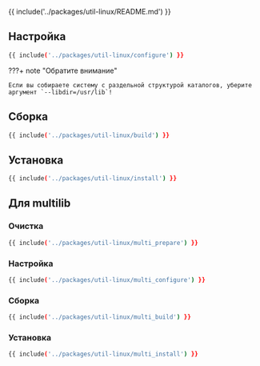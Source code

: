 {{ include('../packages/util-linux/README.md') }}

## Настройка

```bash 
{{ include('../packages/util-linux/configure') }}
```

???+ note "Обратите внимание"

    Если вы собираете систему с раздельной структурой каталогов, уберите аргумент `--libdir=/usr/lib`!

## Сборка

```bash 
{{ include('../packages/util-linux/build') }}
```

## Установка

```bash 
{{ include('../packages/util-linux/install') }}
```

## Для multilib

### Очистка

```bash 
{{ include('../packages/util-linux/multi_prepare') }}
```

### Настройка

```bash 
{{ include('../packages/util-linux/multi_configure') }}
```

### Сборка

```bash 
{{ include('../packages/util-linux/multi_build') }}
```

### Установка

```bash 
{{ include('../packages/util-linux/multi_install') }}
```


